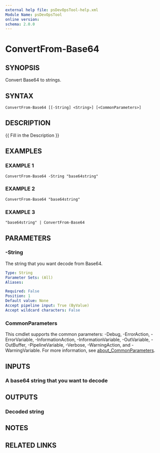 ```yaml
---
external help file: psDevOpsTool-help.xml
Module Name: psDevOpsTool
online version:
schema: 2.0.0
---
```


# ConvertFrom-Base64

## SYNOPSIS
Convert Base64 to strings.

## SYNTAX

```
ConvertFrom-Base64 [[-String] <String>] [<CommonParameters>]
```

## DESCRIPTION
{{ Fill in the Description }}

## EXAMPLES

### EXAMPLE 1
```
ConvertFrom-Base64 -String "base64string"
```

### EXAMPLE 2
```
ConvertFrom-Base64 "base64string"
```

### EXAMPLE 3
```
"base64string" | ConvertFrom-Base64
```

## PARAMETERS

### -String
The string that you want decode from Base64.

```yaml
Type: String
Parameter Sets: (All)
Aliases:

Required: False
Position: 1
Default value: None
Accept pipeline input: True (ByValue)
Accept wildcard characters: False
```

### CommonParameters
This cmdlet supports the common parameters: -Debug, -ErrorAction, -ErrorVariable, -InformationAction, -InformationVariable, -OutVariable, -OutBuffer, -PipelineVariable, -Verbose, -WarningAction, and -WarningVariable. For more information, see [about_CommonParameters](http://go.microsoft.com/fwlink/?LinkID=113216).

## INPUTS

### A base64 string that you want to decode
## OUTPUTS

### Decoded string
## NOTES

## RELATED LINKS
